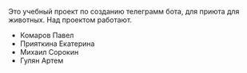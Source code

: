 Это учебный проект по созданию телеграмм бота, для приюта для животных.
Над проектом работают.
- Комаров Павел
- Прияткина Екатерина
- Михаил Сорокин
- Гулян Артем
